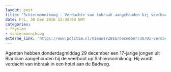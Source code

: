 ```yaml
---
layout: post
title: "Schiermonnikoog - Verdachte van inbraak aangehouden bij veerboot op Schiermonnikoog"
date: Fri, 30 Dec 2016 13:34:00 GMT
categories: 
- fryslan 
- schiermonnikoog 
externe_link: "https://www.politie.nl/nieuws/2016/december/30/01-verdachte-van-inbraak-aangehouden-bij-veerboot-op-schiermonnikoog.html"
---
```


Agenten hebben donderdagmiddag 29 december een 17-jarige jongen uit Blaricum aangehouden bij de veerboot op Schiermonnikoog. Hij wordt verdacht van inbraak in een hotel aan de Badweg.
